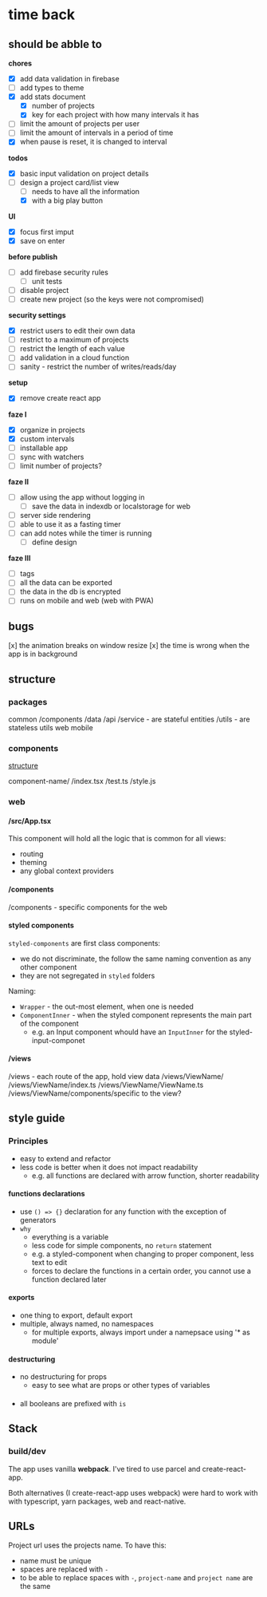 # time back

## should be abble to

**chores**

- [x] add data validation in firebase
- [ ] add types to theme
- [x] add stats document
  - [x] number of projects
  - [x] key for each project with how many intervals it has
- [ ] limit the amount of projects per user
- [ ] limit the amount of intervals in a period of time
- [x] when pause is reset, it is changed to interval

**todos**

- [x] basic input validation on project details
- [ ] design a project card/list view
  - [ ] needs to have all the information
  - [x] with a big play button

**UI**

- [x] focus first imput
- [x] save on enter

**before publish**

- [ ] add firebase security rules
  - [ ] unit tests
- [ ] disable project
- [ ] create new project (so the keys were not compromised)

**security settings**

- [x] restrict users to edit their own data
- [ ] restrict to a maximum of projects
- [ ] restrict the length of each value
- [ ] add validation in a cloud function
- [ ] sanity - restrict the number of writes/reads/day

**setup**

- [x] remove create react app

**faze I**

- [x] organize in projects
- [x] custom intervals
- [ ] installable app
- [ ] sync with watchers
- [ ] limit number of projects?

**faze II**

- [ ] allow using the app without logging in
  - [ ] save the data in indexdb or localstorage for web
- [ ] server side rendering
- [ ] able to use it as a fasting timer
- [ ] can add notes while the timer is running
  - [ ] define design

**faze III**

- [ ] tags
- [ ] all the data can be exported
- [ ] the data in the db is encrypted
- [ ] runs on mobile and web (web with PWA)

## bugs

[x] the animation breaks on window resize
[x] the time is wrong when the app is in background

## structure

### packages

common
/components
/data
/api
/service - are stateful entities
/utils - are stateless utils
web
mobile

### components

[structure](https://www.robinwieruch.de/react-folder-structure)

component-name/
/index.tsx
/test.ts
/style.js

### web

#### /src/App.tsx

This component will hold all the logic that is common for all views:

- routing
- theming
- any global context providers

#### /components

/components - specific components for the web

#### styled components

`styled-components` are first class components:

- we do not discriminate, the follow the same naming convention as any other component
- they are not segregated in `styled` folders

Naming:

- `Wrapper` - the out-most element, when one is needed
- `ComponentInner` - when the styled component represents the main part of the component
  - e.g. an Input component whould have an `InputInner` for the styled-input-componet

#### /views

/views - each route of the app, hold view data
/views/ViewName/
/views/ViewName/index.ts
/views/ViewName/ViewName.ts
/views/ViewName/components/specific to the view?

## style guide

### Principles

- easy to extend and refactor
- less code is better when it does not impact readability
  - e.g. all functions are declared with arrow function, shorter readability

#### functions declarations

- use `() => {}` declaration for any function with the exception of generators
- `why`
  - everything is a variable
  - less code for simple components, no `return` statement
  - e.g. a styled-component when changing to proper component, less text to edit
  - forces to declare the functions in a certain order, you cannot use a function declared later

#### exports

- one thing to export, default export
- multiple, always named, no namespaces
  - for multiple exports, always import under a namepsace using '\* as module'

#### destructuring

- no destructuring for props
  - easy to see what are props or other types of variables

####

- all booleans are prefixed with `is`

## Stack

### build/dev

The app uses vanilla **webpack**. I've tired to use parcel and create-react-app.

Both alternatives (I create-react-app uses webpack) were hard to work with with typescript, yarn packages, web and react-native.

## URLs

Project url uses the projects name. To have this:

- name must be unique
- spaces are replaced with `-`
- to be able to replace spaces with `-`, `project-name` and `project name` are the same
